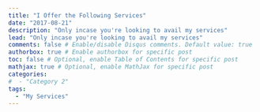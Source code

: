 ```yaml
---
title: "I Offer the Following Services"
date: "2017-08-21"
description: "Only incase you're looking to avail my services"
lead: "Only incase you're looking to avail my services"
comments: false # Enable/disable Disqus comments. Default value: true
authorbox: true # Enable authorbox for specific post
toc: false # Optional, enable Table of Contents for specific post
mathjax: true # Optional, enable MathJax for specific post
categories:
#  - "Category 2"
tags:
  - "My Services"
---
```

